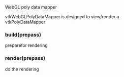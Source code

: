 WebGL poly data mapper

vtkWebGLPolyDataMapper is designed to view/render a vtkPolyDataMapper

### build(prepass)

preparefor rendering

### render(prepass)

do the rendering

